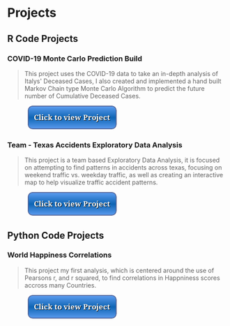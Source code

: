 # Projects

## R Code Projects

### COVID-19 Monte Carlo Prediction Build

> This project uses the COVID-19 data to take an in-depth analysis of Italys' Deceased Cases, I also created and implemented a hand built Markov Chain type Monte Carlo Algorithm to predict the future number of Cumulative Deceased Cases.

&nbsp; &nbsp; &nbsp; &nbsp; &nbsp; &nbsp; [![button](button.png)](covid.html)

### Team - Texas Accidents Exploratory Data Analysis

> This project is a team based Exploratory Data Analysis, it is focused on attempting to find patterns in accidents across texas, focusing on weekend traffic vs. weekday traffic, as well as creating an interactive map to help visualize traffic accident patterns.

&nbsp; &nbsp; &nbsp; &nbsp; &nbsp; &nbsp; [![button](button.png)](accidents.html) 

## Python Code Projects

### World Happiness Correlations

> This project my first analysis, which is centered around the use of Pearsons r, and r squared, to find correlations in Happniness scores accross many Countries.

&nbsp; &nbsp; &nbsp; &nbsp; &nbsp; &nbsp; [![button](button.png)](happiness.html)



